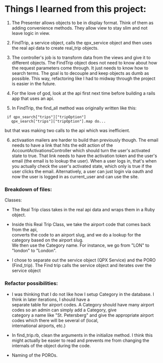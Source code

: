 # Things I learned from this project:

1) The Presenter allows objects to be in display format. Think of them as adding convenience methods. They allow view to stay slim and not leave logic in view.  

2) FindTrip, a service object, calls the qpx_service object and then uses the real api data to create real_trip objects.  
3) The controller's job is to transform data from the views and give it to different objects. The FindTrip object does not need to know about how the request parameters come through. It just needs to know how to search terms. The goal is to decouple and keep objects as dumb as possible. This way, refactoring like I had to midway through the project is easier in the future.
4) For the love of god, look at the api first next time before building a rails app that uses an api.
5) In FindTrip, the find_all method was originally written like this:  
```
 if qpx_search["trips"]["tripOption"]
   qpx_search["trips"]["tripOption"].map do...
```
but that was making two calls to the api which was inefficient.  

6) activaation mailers are harder to build than previously though. The email needs to have a link that hits the edit action of the AccountActivationsController which should turn the user's activated state to true. That link needs to have the activation token and the user's email (the email is to lookup the user). When a user logs in, that's when you actually check the user's activated state, which only is true if the user clicks the email. Alternatively, a user can just login via oauth and now the user is logged in as current_user and can use the site.  


### Breakdown of files:
Classes:
* The Real Trip class takes in the real api data and wraps them in a Ruby object.  
* Inside this Real Trip Class, we take the airport code that comes back from the api,  
  converts the code to an airport slug, and we do a lookup for the category based on the airport slug.  
  We then use the Category name. For instance, we go from "LON" to "london" to "London".

* I chose to separate out the service object (QPX Service) and the PORO (Find_trip). The Find trip calls the service object
  and iterates over the service object

### Refactor possibilities:
* I was thinking that I do not like how I setup Category in the database. I think in later iterations, I should have a  
  separate table for airport codes. A Category should have many airport codes so an admin can simply add a Category, give  
  category a name like "St. Petersberg" and give the appropriate airport codes which there will be several of (local,  
  international airports, etc.)

* In find_trip.rb, clean the arguments in the initialize method. I think this might actually be easier to read
  and prevents me from changing the internals of the object during the code.

* Naming of the POROs.
